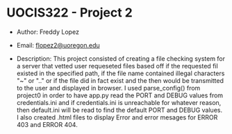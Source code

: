 # UOCIS322 - Project 2 #

* Author: Freddy Lopez
* Email: flopez2@uoregon.edu

* Description: This project consisted of creating a file checking system for a server that vetted user requeseted files based off if the requested fil existed in the specified path, if the file name contained illegal characters "~" or ".." or if the file did in fact exist and the then would be transmitted to the user and displayed in browser. I used parse_config() from project0 in order to have app.py read the PORT and DEBUG values from credentials.ini and if credentials.ini is unreachable for whatever reason, then default.ini will be read to find the default PORT and DEBUG values. I also created .html files to display Error and error mesages for ERROR 403 and ERROR 404.
